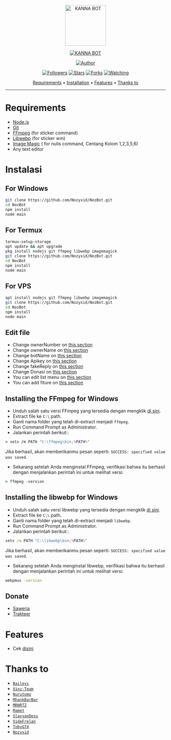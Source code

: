 <p align="center">
<img src="https://raw.githubusercontent.com/Nozyxid/NozBot/main/media/Itsuki.jpg" alt="KANNA BOT" width="128" height="128"/>
</p>
<p align="center">
<a href="#"><img title="KANNA BOT" src="https://img.shields.io/badge/KANNA BOT-green?colorA=%23ff0000&colorB=%23017e40&style=for-the-badge"></a>
</p>
<p align="center">
<a href="https://github.com/Nozyxid"><img title="Author" src="https://img.shields.io/badge/Author-Nozyxid-red.svg?style=for-the-badge&logo=github"></a>
</p>
<p align="center">
<a href="https://github.com/Nozyxid/followers"><img title="Followers" src="https://img.shields.io/github/followers/zennn08?color=blue&style=flat-square"></a>
<a href="https://github.com/Nozyxid/megumikato2/stargazers/"><img title="Stars" src="https://img.shields.io/github/stars/Nozyxid/NozBot?color=red&style=flat-square"></a>
<a href="https://github.com/Nozyxid/megumikato2/network/members"><img title="Forks" src="https://img.shields.io/github/forks/Nozyxid/NozBot?color=red&style=flat-square"></a>
<a href="https://github.com/Nozyxid/megumikato2/watchers"><img title="Watching" src="https://img.shields.io/github/watchers/Nozyxid/NozBot?label=Watchers&color=blue&style=flat-square"></a>
</p>

<p align="center">
  <a href="https://github.com/Nozyxid/NozBot#requirements">Requirements</a> •
  <a href="https://github.com/Nozyxid/NozBot#instalasi">Installation</a> •
  <a href="https://github.com/Nozyxid/NozBot#features">Features</a> •
  <a href="https://github.com/Nozyxid/NozBot#thanks-to">Thanks to</a>
</p>
</div>


---



# Requirements
* [Node.js](https://nodejs.org/en/)
* [Git](https://git-scm.com/downloads)
* [FFmpeg](https://github.com/BtbN/FFmpeg-Builds/releases/download/autobuild-2020-12-08-13-03/ffmpeg-n4.3.1-26-gca55240b8c-win64-gpl-4.3.zip) (for sticker command)
* [Libwebp](https://developers.google.com/speed/webp/download) (for sticker wm)
* [Image Magic](https://imagemagick.org/script/download.php) ( for nulis command, Centang Kolom 1,2,3,5,6)
* Any text editor

# Instalasi
## For Windows
```bash
git clone https://github.com/Nozyxid/NozBot.git
cd NozBot
npm install
node main
```
## For Termux
```bash
termux-setup-storage
apt update && apt upgrade
pkg install nodejs git ffmpeg libwebp imagemagick
git clone https://github.com/Nozyxid/NozBot.git
cd NozBot
npm install
node main
```

## For VPS
```bash
apt install nodejs git ffmpeg libwebp imagemagick
git clone https://github.com/Nozyxid/NozBot.git
cd NozBot
npm install
node main
```

## Edit file
- Change ownerNumber on [this section](https://github.com/Nozyxid/NozBot/blob/8d32fc24d9252517e995d19046fe06ca4b983055/config.json#L2)
- Change ownerName on [this section](https://github.com/Nozyxid/NozBot/blob/8d32fc24d9252517e995d19046fe06ca4b983055/config.json#L3)
- Change botName on [this section](https://github.com/Nozyxid/NozBot/blob/8d32fc24d9252517e995d19046fe06ca4b983055/config.json#L6)
- Change Apikey on [this section](https://github.com/Nozyxid/NozBot/blob/8d32fc24d9252517e995d19046fe06ca4b983055/config.json#L8)
- Change fakeReply on [this section](https://github.com/Nozyxid/NozBot/blob/8d32fc24d9252517e995d19046fe06ca4b983055/config.json#L9)
- Change Donasi on [this section](https://github.com/Nozyxid/NozBott/blob/8d32fc24d9252517e995d19046fe06ca4b983055/config.json#L12)
- You can edit list menu on [this section](https://github.com/Nozyxid/NozBot/blob/8d32fc24d9252517e995d19046fe06ca4b983055/message/help.js#L147)
- You can add fiture on [this section](https://github.com/Nozyxid/NozBot/blob/main/message/xinz.js)


## Installing the FFmpeg for Windows
* Unduh salah satu versi FFmpeg yang tersedia dengan mengklik [di sini](https://www.gyan.dev/ffmpeg/builds/).
* Extract file ke `C:\` path.
* Ganti nama folder yang telah di-extract menjadi `ffmpeg`.
* Run Command Prompt as Administrator.
* Jalankan perintah berikut::
```cmd
> setx /m PATH "C:\ffmpeg\bin;%PATH%"
```
Jika berhasil, akan memberikanmu pesan seperti: `SUCCESS: specified value was saved`.
* Sekarang setelah Anda menginstal FFmpeg, verifikasi bahwa itu berhasil dengan menjalankan perintah ini untuk melihat versi:
```cmd
> ffmpeg -version
```


## Installing the libwebp for Windows
* Unduh salah satu versi libwebp yang tersedia dengan mengklik [di sini](https://developers.google.com/speed/webp/download).
* Extract file ke `C:\` path.
* Ganti nama folder yang telah di-extract menjadi `libwebp`.
* Run Command Prompt as Administrator.
* Jalankan perintah berikut::
```cmd
setx /m PATH "C:\libwebp\bin;%PATH%"
```
Jika berhasil, akan memberikanmu pesan seperti: `SUCCESS: specified value was saved`.
* Sekarang setelah Anda menginstal libwebp, verifikasi bahwa itu berhasil dengan menjalankan perintah ini untuk melihat versi:
```cmd
webpmux -version
```

## Donate
- [Saweria](https://saweria.co/Nozyxid)
- [Trakteer](https://trakteer.id/nozyxid)

# Features
- Cek [disini](https://github.com/Nozyxid/NozBot/blob/main/message/help.js)

# Thanks to
* [`Baileys`](https://github.com/adiwajshing/Baileys)
* [`Xinz-Team`](https://github.com/Xinz-Team)
* [`Nurutomo`](https://github.com/Nurutomo)
* [`MhankBarBar`](https://github.com/MhankBarBar)
* [`MRHRTZ`](https://github.com/MRHRTZ)
* [`Mamet`](https://github.com/mamet8/)
* [`SlavyanDesu`](https://github.com/SlavyanDesu)
* [`VideFrelan`](https://github.com/VideFrelan)
* [`TobyG74`](https://github.com/TobyG74)
* [`Nozyxid`](https://github.com/Nozyxid)
